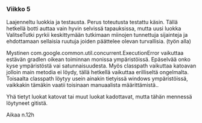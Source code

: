 ﻿### Viikko 5


Laajenneltu luokkia ja testausta. Perus toteutusta testattu käsin. Tällä hetkellä botti auttaa vain hyvin selvissä tapauksissa, mutta uusi luokka ValitseTutki
pyrkii keskittymään tutkimaan miinojen tunnettuja sijainteja ja ehdottamaan sellaisia ruutuja joiden päättelee olevan turvallisia. (työn alla)

Mystinen com.google.common.util.concurrent.ExecutionError vaikuttaa estävän gradlen oikean toiminnan monissa ympäristöissä. Epäselvää onko
kyse ympäristöstä vai satunnaisuudesta. Myös classpath vaikuttaa katoavan jolloin main metodia ei löydy, tällä hetkellä vaikuttaa erilliseltä ongelmalta.
Toisaalta classpath löytyy usein ainakin tietyissä windows ympäristöissä, vaikkakin tämäkin vaatii toisinaan manuaalista määrittämistä..

Yhä tietyt luokat katovat tai muut luokat kadottavat, mutta tähän mennessä löytyneet gitistä.




Aikaa n.12h
